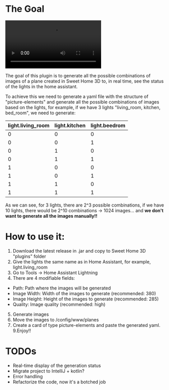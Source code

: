 # **The Goal**

![](https://raw.githubusercontent.com/sergiocasero/sweet_home_3d_ha_lightning/4cec94df862243a56d92aab098432e7bb9f4a94a/media/sample.mp4)

The goal of this plugin is to generate all the possible combinations of images of a plane created in Sweet Home 3D to, in real time, see the status of the lights in the home assistant.

To achieve this we need to generate a yaml file with the structure of "picture-elements" and generate all the possible combinations of images based on the lights, for example, if we have 3 lights "living_room, kitchen, bed_room", we need to generate:

| light.living_room | light.kitchen | light.beedrom |
| ------------ | ------------ | ------------ |
| 0 | 0 | 0 |
| 0 | 0 | 1 |
| 0 | 1 | 0 |
| 0 | 1 | 1 |
| 1 | 0 | 0 |
| 1 | 0 | 1 |
| 1 | 1 | 0 |
| 1 | 1 | 1 |

As we can see, for 3 lights, there are 2^3 possible combinations, if we have 10 lights, there would be 2^10 combinations -> 1024 images... and **we don't want to generate all the images manually!!**

# **How to use it:**
1. Download the latest release in .jar and copy to Sweet Home 3D "plugins" folder
2. Give the lights the same name as in Home Assistant, for example, light.living_room
3. Go to Tools -> Home Assistant Lightning
4. There are 4 modifiable fields:
- Path: Path where the images will be generated
- Image Width: Width of the images to generate (recommended: 380)
- Image Height: Height of the images to generate (recommended: 285)
- Quality: Image quality (recommended: high)
5. Generate images
6. Move the images to /config/www/planes
7. Create a card of type picture-elements and paste the generated yaml.
9.Enjoy!!

# **TODOs**

- Real-time display of the generation status
- Migrate project to IntelliJ + kotlin?
- Error handling
- Refactorize the code, now it's a botched job

